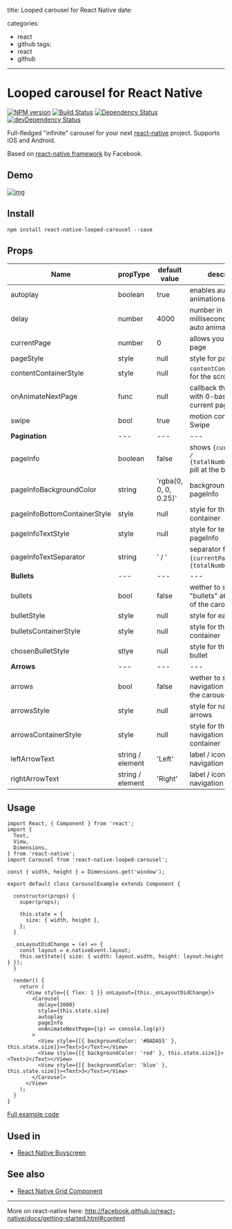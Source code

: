 title: Looped carousel for React Native
date: 

categories: 
- react
- github
tags: 
- react
- github
---
# Looped carousel for React Native

[![NPM version](https://camo.githubusercontent.com/e169fb151edeefd52ed1dde01ed25e48b38d1038/687474703a2f2f696d672e736869656c64732e696f2f6e706d2f762f72656163742d6e61746976652d6c6f6f7065642d6361726f7573656c2e7376673f7374796c653d666c6174)](https://www.npmjs.com/package/react-native-looped-carousel) [![Build Status](https://camo.githubusercontent.com/ef78df4dd6cd61e9ce32d1c0eef147e9f58ec129/68747470733a2f2f7472617669732d63692e6f72672f617070696e7468656169722f72656163742d6e61746976652d6c6f6f7065642d6361726f7573656c2e737667)](https://travis-ci.org/appintheair/react-native-looped-carousel) [![Dependency Status](https://camo.githubusercontent.com/be3c252734a4f3993e65f4b551828ec3b17eeb70/68747470733a2f2f64617669642d646d2e6f72672f617070696e7468656169722f72656163742d6e61746976652d6c6f6f7065642d6361726f7573656c2e737667)](https://david-dm.org/appintheair/react-native-looped-carousel) [![devDependency Status](https://camo.githubusercontent.com/d7de83782716878c363e59dcac085085106e40bd/68747470733a2f2f64617669642d646d2e6f72672f617070696e7468656169722f72656163742d6e61746976652d6c6f6f7065642d6361726f7573656c2f6465762d7374617475732e737667)](https://david-dm.org/appintheair/react-native-looped-carousel#info=devDependencies)

Full-fledged "infinite" carousel for your next [react-native](https://github.com/facebook/react-native/) project. Supports iOS and Android.

Based on [react-native framework](https://github.com/facebook/react-native/) by Facebook.

## Demo

[![img](https://camo.githubusercontent.com/af681e3fe38da4aa45babe678ce8e10edc89edeb/687474703a2f2f7370726f6e696e2e6769746875622e696f2f696d672f72656163742e676966)](https://camo.githubusercontent.com/af681e3fe38da4aa45babe678ce8e10edc89edeb/687474703a2f2f7370726f6e696e2e6769746875622e696f2f696d672f72656163742e676966)

## Install

```
npm install react-native-looped-carousel --save
```

## Props

| Name                         | propType         | default value         | description                              |
| ---------------------------- | ---------------- | --------------------- | ---------------------------------------- |
| autoplay                     | boolean          | true                  | enables auto animations                  |
| delay                        | number           | 4000                  | number in milliseconds between auto animations |
| currentPage                  | number           | 0                     | allows you to set initial page           |
| pageStyle                    | style            | null                  | style for pages                          |
| contentContainerStyle        | style            | null                  | `contentContainerStyle` for the scrollView |
| onAnimateNextPage            | func             | null                  | callback that is called with 0-based Id of the current page |
| swipe                        | bool             | true                  | motion control for Swipe                 |
| **Pagination**               | ---              | ---                   | ---                                      |
| pageInfo                     | boolean          | false                 | shows `{currentPage} / {totalNumberOfPages}` pill at the bottom |
| pageInfoBackgroundColor      | string           | 'rgba(0, 0, 0, 0.25)' | background color for pageInfo            |
| pageInfoBottomContainerStyle | style            | null                  | style for the pageInfo container         |
| pageInfoTextStyle            | style            | null                  | style for text in pageInfo               |
| pageInfoTextSeparator        | string           | ' / '                 | separator for `{currentPage}` and `{totalNumberOfPages}` |
| **Bullets**                  | ---              | ---                   | ---                                      |
| bullets                      | bool             | false                 | wether to show "bullets" at the bottom of the carousel |
| bulletStyle                  | style            | null                  | style for each bullet                    |
| bulletsContainerStyle        | style            | null                  | style for the bullets container          |
| chosenBulletStyle            | stlye            | null                  | style for the selected bullet            |
| **Arrows**                   | ---              | ---                   | ---                                      |
| arrows                       | bool             | false                 | wether to show navigation arrows for the carousel |
| arrowsStyle                  | style            | null                  | style for navigation arrows              |
| arrowsContainerStyle         | style            | null                  | style for the navigation arrows container |
| leftArrowText                | string / element | 'Left'                | label / icon for left navigation arrow   |
| rightArrowText               | string / element | 'Right'               | label / icon for right navigation arrow  |

## Usage

```
import React, { Component } from 'react';
import {
  Text,
  View,
  Dimensions,
} from 'react-native';
import Carousel from 'react-native-looped-carousel';

const { width, height } = Dimensions.get('window');

export default class CarouselExample extends Component {

  constructor(props) {
    super(props);

    this.state = {
      size: { width, height },
    };
  }

  _onLayoutDidChange = (e) => {
    const layout = e.nativeEvent.layout;
    this.setState({ size: { width: layout.width, height: layout.height } });
  }

  render() {
    return (
      <View style={{ flex: 1 }} onLayout={this._onLayoutDidChange}>
        <Carousel
          delay={2000}
          style={this.state.size}
          autoplay
          pageInfo
          onAnimateNextPage={(p) => console.log(p)}
        >
          <View style={[{ backgroundColor: '#BADA55' }, this.state.size]}><Text>1</Text></View>
          <View style={[{ backgroundColor: 'red' }, this.state.size]}><Text>2</Text></View>
          <View style={[{ backgroundColor: 'blue' }, this.state.size]}><Text>3</Text></View>
        </Carousel>
      </View>
    );
  }
}
```

[Full example code](https://github.com/phil-r/react-native-looped-carousel/blob/master/Examples/Simple)

## Used in

- [React Native Buyscreen](https://github.com/appintheair/react-native-buyscreen)

## See also

- [React Native Grid Component](https://github.com/phil-r/react-native-grid-component)

------

More on react-native here: <http://facebook.github.io/react-native/docs/getting-started.html#content>